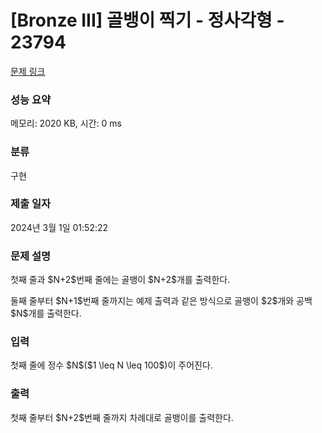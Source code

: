 # [Bronze III] 골뱅이 찍기 - 정사각형 - 23794 

[문제 링크](https://www.acmicpc.net/problem/23794) 

### 성능 요약

메모리: 2020 KB, 시간: 0 ms

### 분류

구현

### 제출 일자

2024년 3월 1일 01:52:22

### 문제 설명

<p>첫째 줄과 $N+2$번째 줄에는 골뱅이 $N+2$개를 출력한다.</p>

<p>둘째 줄부터 $N+1$번째 줄까지는 예제 출력과 같은 방식으로 골뱅이 $2$개와 공백 $N$개를 출력한다.</p>

### 입력 

 <p>첫째 줄에 정수 $N$($1 \leq N \leq 100$)이 주어진다.</p>

### 출력 

 <p>첫째 줄부터 $N+2$번째 줄까지 차례대로 골뱅이를 출력한다.</p>


